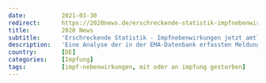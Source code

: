 ```yaml
---
date:          2021-03-30
redirect:      https://2020news.de/erschreckende-statistik-impfnebenwirkungen-jetzt-amtlich/
title:         2020 News
subtitle:      'Erschreckende Statistik - Impfnebenwirkungen jetzt amtlich'
description:   'Eine Analyse der in der EMA-Datenbank erfassten Meldungen von Arzneimittelnebenwirkungen in Europa im Zeitraum April 2020 bis März 2021 zeichnet ein ausgesprochen alarmierendes Bild. Im Zeitraum April 2020 bis Dezember 2020 schwankten die registrierten unerwünschten Nebenwirkungen in einem Korridor von 9.418 bis 12.567 Meldungen, durchschnittlich wurden in diesen Monaten jeweils 10.847 Nebenwirkungen erfaßt. Im Januar […]'
country:       [DE]
categories:    [Impfung]
tags:          [impf-nebenwirkungen, mit oder an impfung gestorben]
---
```

